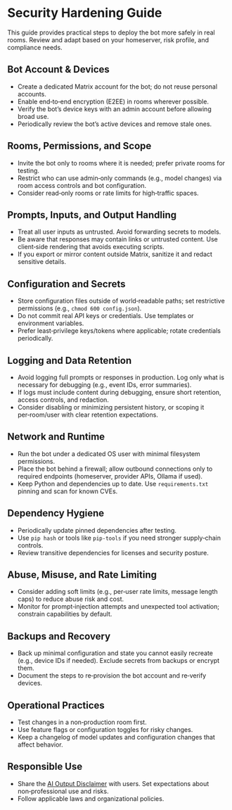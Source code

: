 # Security Hardening Guide

This guide provides practical steps to deploy the bot more safely in real rooms. Review and adapt based on your homeserver, risk profile, and compliance needs.

## Bot Account & Devices

- Create a dedicated Matrix account for the bot; do not reuse personal accounts.
- Enable end‑to‑end encryption (E2EE) in rooms wherever possible.
- Verify the bot’s device keys with an admin account before allowing broad use.
- Periodically review the bot’s active devices and remove stale ones.

## Rooms, Permissions, and Scope

- Invite the bot only to rooms where it is needed; prefer private rooms for testing.
- Restrict who can use admin‑only commands (e.g., model changes) via room access controls and bot configuration.
- Consider read‑only rooms or rate limits for high‑traffic spaces.

## Prompts, Inputs, and Output Handling

- Treat all user inputs as untrusted. Avoid forwarding secrets to models.
- Be aware that responses may contain links or untrusted content. Use client‑side rendering that avoids executing scripts.
- If you export or mirror content outside Matrix, sanitize it and redact sensitive details.

## Configuration and Secrets

- Store configuration files outside of world‑readable paths; set restrictive permissions (e.g., `chmod 600 config.json`).
- Do not commit real API keys or credentials. Use templates or environment variables.
- Prefer least‑privilege keys/tokens where applicable; rotate credentials periodically.

## Logging and Data Retention

- Avoid logging full prompts or responses in production. Log only what is necessary for debugging (e.g., event IDs, error summaries).
- If logs must include content during debugging, ensure short retention, access controls, and redaction.
- Consider disabling or minimizing persistent history, or scoping it per‑room/user with clear retention expectations.

## Network and Runtime

- Run the bot under a dedicated OS user with minimal filesystem permissions.
- Place the bot behind a firewall; allow outbound connections only to required endpoints (homeserver, provider APIs, Ollama if used).
- Keep Python and dependencies up to date. Use `requirements.txt` pinning and scan for known CVEs.

## Dependency Hygiene

- Periodically update pinned dependencies after testing.
- Use `pip hash` or tools like `pip-tools` if you need stronger supply‑chain controls.
- Review transitive dependencies for licenses and security posture.

## Abuse, Misuse, and Rate Limiting

- Consider adding soft limits (e.g., per‑user rate limits, message length caps) to reduce abuse risk and cost.
- Monitor for prompt‑injection attempts and unexpected tool activation; constrain capabilities by default.

## Backups and Recovery

- Back up minimal configuration and state you cannot easily recreate (e.g., device IDs if needed). Exclude secrets from backups or encrypt them.
- Document the steps to re‑provision the bot account and re‑verify devices.

## Operational Practices

- Test changes in a non‑production room first.
- Use feature flags or configuration toggles for risky changes.
- Keep a changelog of model updates and configuration changes that affect behavior.

## Responsible Use

- Share the [AI Output Disclaimer](ai-output-disclaimer.md) with users. Set expectations about non‑professional use and risks.
- Follow applicable laws and organizational policies.
